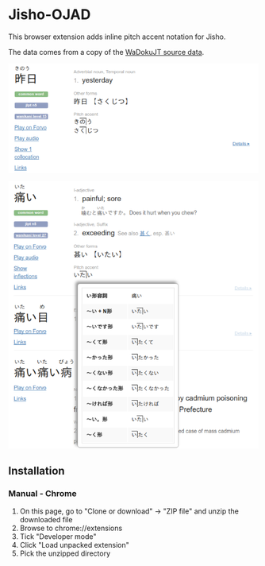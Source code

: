 Jisho-OJAD
==========

This browser extension adds inline pitch accent notation for Jisho.

The data comes from a copy of the [WaDokuJT source data](https://github.com/WaDoku/WaDokuJT-Data).

![Screenshot](screenshots/screenshot1.png)

![Screenshot](screenshots/screenshot2.png)

Installation
------------

### Manual - Chrome

1. On this page, go to "Clone or download" -> "ZIP file" and unzip the downloaded file
2. Browse to chrome://extensions
3. Tick "Developer mode"
4. Click "Load unpacked extension"
5. Pick the unzipped directory
